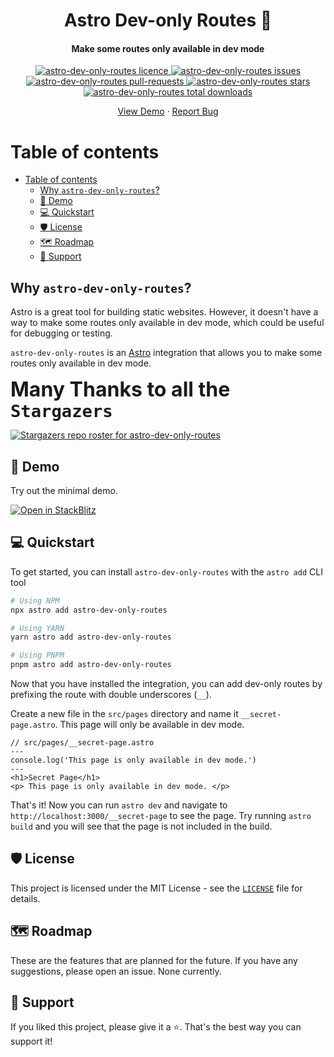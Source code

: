 <h1 align="center">Astro Dev-only Routes 🚀</h1>
<h4 align="center">Make some routes only available in dev mode</h4>

<p align="center">
    <a href="https://github.com/MoustaphaDev/astro-dev-only-routes/blob/master/LICENSE" target="_blank">
        <img src="https://img.shields.io/github/license/MoustaphaDev/astro-dev-only-routes?style=flat-square" alt="astro-dev-only-routes licence" />
    </a>
    <a href="https://github.com/MoustaphaDev/astro-dev-only-routes/issues" target="_blank">
        <img src="https://img.shields.io/github/issues/MoustaphaDev/astro-dev-only-routes?style=flat-square" alt="astro-dev-only-routes issues"/>
    </a>
    <a href="https://github.com/MoustaphaDev/astro-dev-only-routes/pulls" target="_blank">
        <img src="https://img.shields.io/github/issues-pr/MoustaphaDev/astro-dev-only-routes?style=flat-square" alt="astro-dev-only-routes pull-requests"/>
    </a>
    <a href="https://github.com/MoustaphaDev/astro-dev-only-routes/stargazers" target="_blank">
        <img src="https://img.shields.io/github/stars/MoustaphaDev/astro-dev-only-routes?style=flat-square" alt="astro-dev-only-routes stars"/>
    </a>
    <a href="https://npmjs.com/package/astro-dev-only-routes" target="_blank">
        <img src="https://img.shields.io/npm/dt/astro-dev-only-routes.svg" alt="astro-dev-only-routes total downloads" />
    </a>
</p>

<p align="center">
    <a href="https://stackblitz.com/github/MoustaphaDev/astro-dev-only-routes/tree/main/demo" target="_blank">View Demo</a>
    ·
    <a href="https://github.com/MoustaphaDev/astro-dev-only-routes/issues/new/choose" target="_blank">Report Bug</a>
</p>



<!-- TOC start -->
# Table of contents
- [Table of contents](#table-of-contents)
  - [Why `astro-dev-only-routes`?](#why-astro-dev-only-routes)
  - [🚀 Demo](#-demo)
  - [💻 Quickstart](#-quickstart)
  - [🛡️ License](#️-license)
  - [🗺️ Roadmap](#️-roadmap)
  - [🙏 Support](#-support)
<!-- TOC end --><!-- Generated with https://marketplace.visualstudio.com/items?itemName=yzhang.markdown-all-in-one -->

## Why `astro-dev-only-routes`?
Astro is a great tool for building static websites. However, it doesn't have a way to make some routes only available in dev mode, which could be useful for debugging or testing.

`astro-dev-only-routes` is an [Astro](https://astro.build/) integration that allows you to make some routes only available in dev mode.

<strong style="font-size:2rem">Many Thanks to all the `Stargazers`</strong>

[![Stargazers repo roster for astro-dev-only-routes](https://reporoster.com/stars/MoustaphaDev/astro-dev-only-routes)](https://github.com/MoustaphaDev/astro-dev-only-routes/stargazers)

## 🚀 Demo
Try out the minimal demo.

[![Open in StackBlitz](https://developer.stackblitz.com/img/open_in_stackblitz.svg)](https://stackblitz.com/github/MoustaphaDev/astro-dev-only-routes/tree/main/demo)

## 💻 Quickstart

To get started, you can install `astro-dev-only-routes` with the `astro add` CLI tool
```sh
# Using NPM
npx astro add astro-dev-only-routes

# Using YARN
yarn astro add astro-dev-only-routes

# Using PNPM
pnpm astro add astro-dev-only-routes
```

Now that you have installed the integration, you can add dev-only routes by prefixing the route with double underscores (`__`).

Create a new file in the `src/pages` directory and name it `__secret-page.astro`. This page will only be available in dev mode.
```astro
// src/pages/__secret-page.astro
---
console.log('This page is only available in dev mode.')
---
<h1>Secret Page</h1>
<p> This page is only available in dev mode. </p>
```

That's it! Now you can run `astro dev` and navigate to `http://localhost:3000/__secret-page` to see the page.
Try running `astro build` and you will see that the page is not included in the build.

## 🛡️ License
This project is licensed under the MIT License - see the [`LICENSE`](LICENSE) file for details.

## 🗺️ Roadmap
These are the features that are planned for the future. If you have any suggestions, please open an issue.
None currently.

## 🙏 Support

If you liked this project, please give it a ⭐️. That's the best way you can support it!